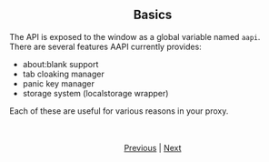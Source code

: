 <h2 align="center">Basics</h2>

The API is exposed to the window as a global variable named `aapi`.<br>
There are several features AAPI currently provides:
- about:blank support
- tab cloaking manager
- panic key manager
- storage system (localstorage wrapper)

Each of these are useful for various reasons in your proxy.

<br>
<br>
<div align="center">
    <a href="./2_setup.md">Previous</a> | <a href="./4_aboutblank.md">Next</a>
</div>